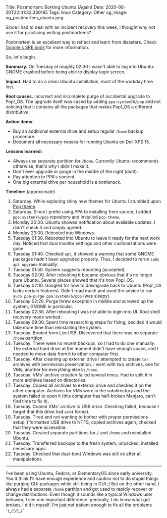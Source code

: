 Title: Postmortem: Borking Ubuntu (Again)
Date: 2020-08-20T22:41:32.330195
Tags: linux
Category: Other
og_image: og_postmortem_ubuntu.png

Since I had to deal with an incident recovery this week, I thought why not use it for practicing writing postmortems?

Postmortem is an excellent way to reflect and learn from disasters. Check [Google's SRE book](https://landing.google.com/sre/sre-book/chapters/postmortem-culture/) for more information.

So, let's begin.

**Summary.** On Tuesday at roughly 02:30 I wasn't able to log into Ubuntu: GNOME crashed before being able to display login screen.

**Impact.** Had to do a clean Ubuntu installation, most of the workday time lost.

**Root causes.** Incorrect and incomplete purge of accidental upgrade to Pop!_OS. The upgrade itself was cased by adding `ppa:system76/pop` and not noticing that it contains all the packages that makes Pop!_OS a different distributive.

**Action items:**

- Buy an additional external drive and setup regular `/home` backup procedure.
- Document all necessary tweaks for running Ubuntu on Dell XPS 15.

**Lessons learned:**

- Always use separate partition for `/home`. Currently Ubuntu recommends otherwise, that's why I didn't make it.
- Don't ever upgrade or purge in the middle of the night (duh!).
- Pay attention to PPA's content.
- One big external drive per household is a bottleneck.


**Timeline:** (approximate)

1. Saturday. While exploring shiny new themes for Ubuntu I stumbled upon [Pop theme](https://github.com/pop-os/gtk-theme).
2. Saturday. Since I prefer using PPA to installing from source, I added `ppa:system76/pop` repository and installed `pop-theme`.
3. Monday 20:00. Ubuntu showed notification about available updates. I didn't check it and simply agreed.
4. Monday 23:00. Rebooted into Windows.
5. Tuesday 01:30. Rebooted into Ubuntu to leave it ready for the next work day. Noticed that dual monitor settings and other customizations were gone.
6. Tuesday 01:40. Checked `apt`, it showed a warning that some GNOME packages hadn't been upgraded properly. Thus, I decided to rerun `sudo apt upgrade` manually. 
7. Tuesday 01:50. System suggests rebooting (accepted).
8. Tuesday 02:00. After rebooting it became obvious that it's no longer pure Ubuntu. Several places showed that it's now Pop!_OS. 
9. Tuesday 02:10. Googled for how to downgrade back to Ubuntu (Pop!_OS lacks certain features). Didn't read much and used the advice to run `sudo ppa-purge ppa:system76/pop` (was sleepy). 
10. Tuesday 02:20. Purge threw exception in middle and screwed up the system, GNOME in particular.
11. Tuesday 02:30. After rebooting I was not able to login into UI. Root shell recovery mode worked.
12. Tuesday 09:00. Spent time researching steps for fixing, decided it would take more time than reinstalling the system.
13. Tuesday. Booted from LiveUSB. Discovered that there was no separate `/home` partition. 
14. Tuesday. There were no recent backups, so I had to do one manually. The external hard drive at the moment didn't have enough space, and I needed to move data from it to other computer first.
15. Tuesday. After cleaning up external drive I attempted to create `tar` archives with permission preservation. I went with two archives, one for VMs, another for everything else in `/home`.
16. Tuesday. VMs' archive creation failed several times. Had to split it in more archives based on directories.
17. Tuesday. Copied all archives to external drive and checked it on the other computer. Archives for VMs were in the subdirectory and the system failed to open it (this computer has half-broken Manjaro, can't find time to fix it).
18. Tuesday. Copied VMs' archive to USB drive. Checking failed, because I forgot that this drive had `ext4` format. 
19. Tuesday. Tired and not wanting to bother with proper permissions setup, I formatted USB drive to NTFS, copied archives again, checked that they were accessible.
20. Tuesday. Created separate partitions for `/` and `/home` and reinstalled Ubuntu.
21. Tuesday. Transferred backups to the fresh system, unpacked, installed necessary apps.
22. Tuesday. Checked that dual-boot Windows was still ok after all manipulations.


---

I've been using Ubuntu, Fedora, or ElementaryOS since early university. You'd think I'll have enough experience and caution not to do stupid things like purging GUI packages while still being in GUI ;) But on the other hand, I always had a separate `/home` partition and got used to rapidly recover or change distributions. Even though it sounds like a typical Windows user behavior, I see one important difference: generally, I do know what got broken. I did it myself. I'm just not patient enough to fix all the problems ¯\\_(ツ)\_/¯